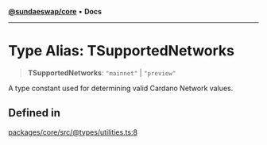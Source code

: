 [**@sundaeswap/core**](../../README.md) • **Docs**

***

# Type Alias: TSupportedNetworks

> **TSupportedNetworks**: `"mainnet"` \| `"preview"`

A type constant used for determining valid Cardano Network values.

## Defined in

[packages/core/src/@types/utilities.ts:8](https://github.com/SundaeSwap-finance/sundae-sdk/blob/main/packages/core/src/@types/utilities.ts#L8)
